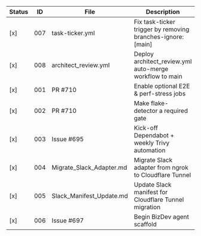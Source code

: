 | Status | ID  | File                       | Description                                               |
|--------|-----|----------------------------|-----------------------------------------------------------|
| [x]    | 007 | task-ticker.yml            | Fix task-ticker trigger by removing branches-ignore: [main] |
| [x]   | 008 | architect_review.yml       | Deploy architect_review.yml auto-merge workflow to main   |
| [x]    | 001 | PR #710                    | Enable optional E2E & perf-stress jobs                    |
| [x]    | 002 | PR #710                    | Make flake-detector a required gate                       |
| [x]    | 003 | Issue #695                 | Kick-off Dependabot + weekly Trivy automation             |
| [x]   | 004 | Migrate_Slack_Adapter.md   | Migrate Slack adapter from ngrok to Cloudflare Tunnel     |
| [x]   | 005 | Slack_Manifest_Update.md   | Update Slack manifest for Cloudflare Tunnel migration     |
| [x]    | 006 | Issue #697                 | Begin BizDev agent scaffold                               |

